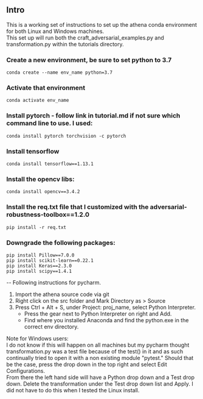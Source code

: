 ## Intro
  This is a working set of instructions to set up the athena conda environment for both Linux and Windows machines.  
  This set up will run both the craft_adversarial_examples.py and transformation.py within the tutorials directory. 

### Create a new environment, be sure to set python to 3.7
	conda create --name env_name python=3.7

### Activate that environment
	conda activate env_name

### Install pytorch - follow link in tutorial.md if not sure which command line to use. I used:
	conda install pytorch torchvision -c pytorch

### Install tensorflow
	conda install tensorflow==1.13.1

### Install the opencv libs:
	conda install opencv==3.4.2

### Install the req.txt file that I customized with the adversarial-robustness-toolbox==1.2.0
	pip install -r req.txt

### Downgrade the following packages:
	pip install Pillow==7.0.0
	pip install scikit-learn==0.22.1
	pip install Keras==2.3.0
	pip install scipy==1.4.1

-- Following instructions for pycharm. 
1. Import the athena source code via git
2. Right click on the src folder and Mark Directory as > Source
3. Press Ctrl + Alt + S, under Project: proj_name, select Python Interpreter.  
	  - Press the gear next to Python Interpreter on right and Add.  
	  - Find where you installed Anaconda and find the python.exe in the correct env directory.

Note for Windows users:  
I do not know if this will happen on all machines but my pycharm thought transformation.py was
a test file because of the test() in it and as such continually tried to open it with a non existing module "pytest." Should that 
be the case, press the drop down in the top right and select Edit Configurations.  
From there the left hand side will have a Python drop down and a Test drop down. Delete the transformation under the Test drop down list and Apply.
I did not have to do this when I tested the Linux install.
